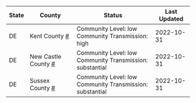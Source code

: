 State | County | Status | Last Updated
--- | --- | --- | --- 
DE | Kent County <a href="#kent_county">#</a> | <a name="kent_county"></a>Community Level: low<br/>Community Transmission: high | 2022-10-31
DE | New Castle County <a href="#new_castle_county">#</a> | <a name="new_castle_county"></a>Community Level: low<br/>Community Transmission: substantial | 2022-10-31
DE | Sussex County <a href="#sussex_county">#</a> | <a name="sussex_county"></a>Community Level: low<br/>Community Transmission: substantial | 2022-10-31
